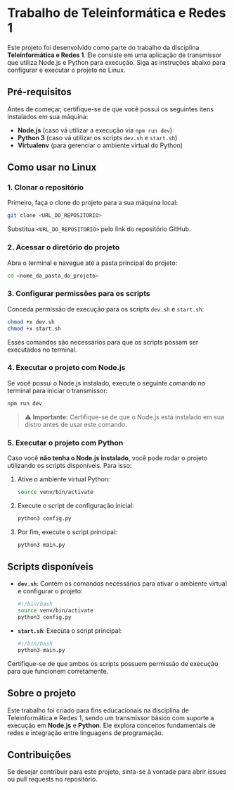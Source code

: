 # Trabalho de Teleinformática e Redes 1

Este projeto foi desenvolvido como parte do trabalho da disciplina **Teleinformática e Redes 1**. Ele consiste em uma aplicação de transmissor que utiliza Node.js e Python para execução. Siga as instruções abaixo para configurar e executar o projeto no Linux.

## Pré-requisitos

Antes de começar, certifique-se de que você possui os seguintes itens instalados em sua máquina:

- **Node.js** (caso vá utilizar a execução via `npm run dev`)
- **Python 3** (caso vá utilizar os scripts `dev.sh` e `start.sh`)
- **Virtualenv** (para gerenciar o ambiente virtual do Python)

## Como usar no Linux

### 1. Clonar o repositório

Primeiro, faça o clone do projeto para a sua máquina local:
```bash
git clone <URL_DO_REPOSITORIO>
```
Substitua `<URL_DO_REPOSITORIO>` pelo link do repositório GitHub.

### 2. Acessar o diretório do projeto

Abra o terminal e navegue até a pasta principal do projeto:
```bash
cd <nome_da_pasta_do_projeto>
```

### 3. Configurar permissões para os scripts

Conceda permissão de execução para os scripts `dev.sh` e `start.sh`:
```bash
chmod +x dev.sh
chmod +x start.sh
```

Esses comandos são necessários para que os scripts possam ser executados no terminal.

### 4. Executar o projeto com Node.js

Se você possui o Node.js instalado, execute o seguinte comando no terminal para iniciar o transmissor:
```bash
npm run dev
```
> ⚠️ **Importante:** Certifique-se de que o Node.js está instalado em sua distro antes de usar este comando.

### 5. Executar o projeto com Python

Caso você **não tenha o Node.js instalado**, você pode rodar o projeto utilizando os scripts disponíveis. Para isso:

1. Ative o ambiente virtual Python:
   ```bash
   source venv/bin/activate
   ```

2. Execute o script de configuração inicial:
   ```bash
   python3 config.py
   ```

3. Por fim, execute o script principal:
   ```bash
   python3 main.py
   ```

## Scripts disponíveis

- **`dev.sh`**: Contém os comandos necessários para ativar o ambiente virtual e configurar o projeto:
  ```bash
  #!/bin/bash
  source venv/bin/activate
  python3 config.py
  ```

- **`start.sh`**: Executa o script principal:
  ```bash
  #!/bin/bash
  python3 main.py
  ```

Certifique-se de que ambos os scripts possuem permissão de execução para que funcionem corretamente.

## Sobre o projeto

Este trabalho foi criado para fins educacionais na disciplina de Teleinformática e Redes 1, sendo um transmissor básico com suporte a execução em **Node.js** e **Python**. Ele explora conceitos fundamentais de redes e integração entre linguagens de programação.

## Contribuições

Se desejar contribuir para este projeto, sinta-se à vontade para abrir issues ou pull requests no repositório.


```
